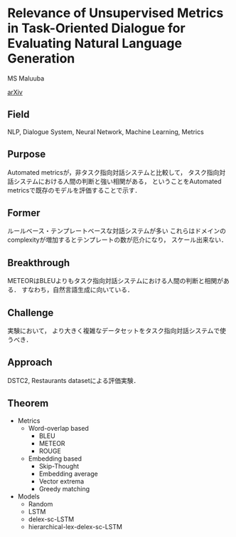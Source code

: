 # Relevance of Unsupervised Metrics in Task-Oriented Dialogue for Evaluating Natural Language Generation

MS Maluuba

[arXiv](https://arxiv.org/abs/1706.09799)

## Field

NLP, Dialogue System, Neural Network, Machine Learning, Metrics

## Purpose

Automated metricsが，非タスク指向対話システムと比較して，
タスク指向対話システムにおける人間の判断と強い相関がある，
ということをAutomated metricsで既存のモデルを評価することで示す．

## Former

ルールベース・テンプレートベースな対話システムが多い
これらはドメインのcomplexityが増加するとテンプレートの数が厄介になり，
スケール出来ない．

## Breakthrough

METEORはBLEUよりもタスク指向対話システムにおける人間の判断と相関がある．
すなわち，自然言語生成に向いている．

## Challenge

実験において，
より大きく複雑なデータセットをタスク指向対話システムで使うべき．

## Approach

DSTC2, Restaurants datasetによる評価実験．

## Theorem

* Metrics
  - Word-overlap based
    + BLEU
    + METEOR
    + ROUGE
  - Embedding based
    + Skip-Thought
    + Embedding average
    + Vector extrema
    + Greedy matching
* Models
  - Random
  - LSTM
  - delex-sc-LSTM
  - hierarchical-lex-delex-sc-LSTM
